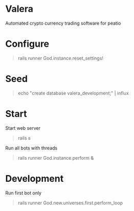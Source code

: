 # Valera

Automated crypto currency trading software for peatio 

# Configure

> rails runner God.instance.reset_settings!

# Seed

> echo "create database valera_development;" | influx

# Start 

Start web server

> rails s

Run all bots with threads

> rails runner God.instance.perform &


# Development

Run first bot only

> rails runner God.new.universes.first.perform_loop
